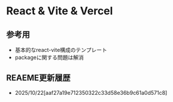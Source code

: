 # React & Vite & Vercel

## 参考用
- 基本的なreact-vite構成のテンプレート
- packageに関する問題は解消

## REAEME更新履歴
- 2025/10/22[aaf27a19e712350322c33d58e36b9c61a0d571c8]

